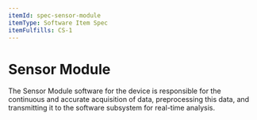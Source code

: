 ```yaml
---
itemId: spec-sensor-module
itemType: Software Item Spec
itemFulfills: CS-1
---
```


# Sensor Module

The Sensor Module software for the device is responsible for the continuous and accurate acquisition of data, preprocessing this data, and transmitting it to the software subsystem for real-time analysis.
